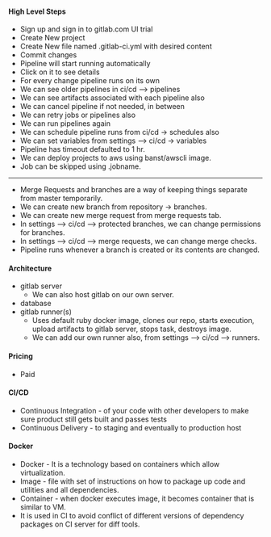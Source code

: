 #### High Level Steps
- Sign up and sign in to gitlab.com UI trial
- Create New project
- Create New file named .gitlab-ci.yml with desired content
- Commit changes
- Pipeline will start running automatically
- Click on it to see details
- For every change pipeline runs on its own
- We can see older pipelines in ci/cd --> pipelines
- We can see artifacts associated with each pipeline also
- We can cancel pipeline if not needed, in between
- We can retry jobs or pipelines also
- We can run pipelines again
- We can schedule pipeline runs from ci/cd -> schedules also
- We can set variables from settings --> ci/cd -> variables
- Pipeline has timeout defaulted to 1 hr.
- We can deploy projects to aws using banst/awscli image.
- Job can be skipped using .jobname.
---
- Merge Requests and branches are a way of keeping things separate from master temporarily.  
- We can create new branch from repository -> branches.
- We can create new merge request from merge requests tab.
- In settings --> ci/cd --> protected branches, we can change permissions for branches.
- In settings --> ci/cd --> merge requests, we can change merge checks.
- Pipeline runs whenever a branch is created or its contents are changed.

#### Architecture
- gitlab server
    - We can also host gitlab on our own server.
- database
- gitlab runner(s)
    - Uses default ruby docker image, clones our repo, starts execution, upload artifacts to gitlab server, stops task, destroys image.
    - We can add our own runner also, from settings --> ci/cd --> runners.

#### Pricing
- Paid

#### CI/CD
- Continuous Integration - of your code with other developers to make sure product still gets built and passes tests
- Continuous Delivery - to staging and eventually to production host

#### Docker
- Docker - It is a technology based on containers which allow virtualization.
- Image - file with set of instructions on how to package up code and utilities and all dependencies.
- Container - when docker executes image, it becomes container that is similar to VM.  
- It is used in CI to avoid conflict of different versions of dependency packages on CI server for diff tools.

